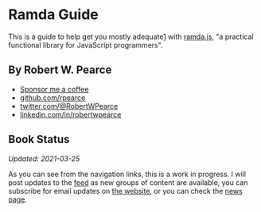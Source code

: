 # Ramda Guide

This is a guide to help get you mostly adequate[1] with
[ramda.js](https://ramdajs.com), "a practical functional library for JavaScript
programmers".

## By Robert W. Pearce

* [Sponsor me a coffee](https://github.com/sponsors/rpearce)
* [github.com/rpearce](https://github.com/rpearce)
* [twitter.com/@RobertWPearce](https://twitter.com/RobertWPearce)
* [linkedin.com/in/robertwpearce](https://linkedin.com/in/robertwpearce)

## Book Status

_Updated: 2021-03-25_

As you can see from the navigation links, this is a work in progress. I will
post updates to the [feed](https://ramda.guide/feed.atom) as new groups of
content are available, you can subscribe for email updates on [the
website](https://ramda.guide), or you can check the [news
page](../news/index.html).

[1]: https://github.com/MostlyAdequate/mostly-adequate-guide
